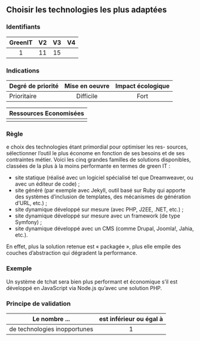 ## Choisir les technologies les plus adaptées

### Identifiants

| GreenIT |  V2  |  V3  |  V4  |
|:-------:|:----:|:----:|:----:|
|   1   |  11 | 15  |      |

### Indications

| Degré de priorité |      Mise en oeuvre       |  Impact écologique    | 
|-------------------|:-------------------------:|:---------------------:|
|  Prioritaire      |   Difficile               |  Fort                 | 


|Ressources Economisées                                      |
|:----------------------------------------------------------:|
|    |

### Règle

e choix des technologies étant primordial pour optimiser les res- sources, sélectionner l’outil le plus économe en fonction de ses besoins et de ses contraintes métier.
Voici les cinq grandes familles de solutions disponibles, classées de la plus à la moins performante en termes de green IT :
 - site statique (réalisé avec un logiciel spécialisé tel que Dreamweaver, ou avec un éditeur de code) ;
 - site généré (par exemple avec Jekyll, outil basé sur Ruby qui apporte des systèmes d’inclusion de templates, des mécanismes de génération d’URL, etc.) ;
 - site dynamique développé sur mesure (avec PHP, J2EE, .NET, etc.) ;
 - site dynamique développé sur mesure avec un framework (de type Symfony) ;
 - site dynamique développé avec un CMS (comme Drupal, Joomla!, Jahia, etc.).

En effet, plus la solution retenue est « packagée », plus elle empile des couches d’abstraction qui dégradent la performance.

### Exemple

Un système de tchat sera bien plus performant et économique s’il est développé en JavaScript via Node.js qu’avec une solution PHP.

### Principe de validation

| Le nombre ...     | est inférieur ou égal à   |  
|-------------------|:-------------------------:|
| de technologies inopportunes  | 1  |
